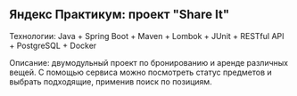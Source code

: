 ## Яндекс Практикум: проект "Share It"

Технологии: Java + Spring Boot + Maven + Lombok + JUnit + RESTful API + PostgreSQL + Docker

Описание: двумодульный проект по бронированию и аренде различных вещей. С помощью сервиса можно посмотреть статус предметов и выбрать подходящие, применив поиск по позициям.

